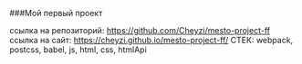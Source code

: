 ###Мой первый проект


 ссылка на репозиторий: https://github.com/Cheyzi/mesto-project-ff
 ссылка на сайт: https://cheyzi.github.io/mesto-project-ff/
 СТЕК: webpack, postcss, babel, js, html, css, htmlApi
